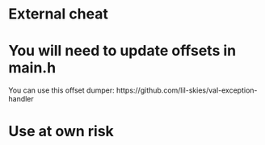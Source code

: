 # External cheat 

<h1>You will need to update offsets in main.h</h1>
<p>
You can use this offset dumper: 
https://github.com/lil-skies/val-exception-handler
</p>

 
<h1>Use at own risk</h1>
